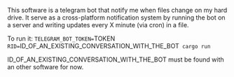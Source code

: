 This software is a telegram bot that notify me when files change on my hard drive. It serve as a cross-platform notification system by running the bot on a server and writing updates every X minute (via cron) in a file.

To run it: `TELEGRAM_BOT_TOKEN=`TOKEN` RID=`ID_OF_AN_EXISTING_CONVERSATION_WITH_THE_BOT` cargo run`

ID_OF_AN_EXISTING_CONVERSATION_WITH_THE_BOT must be found with an other software for now.
